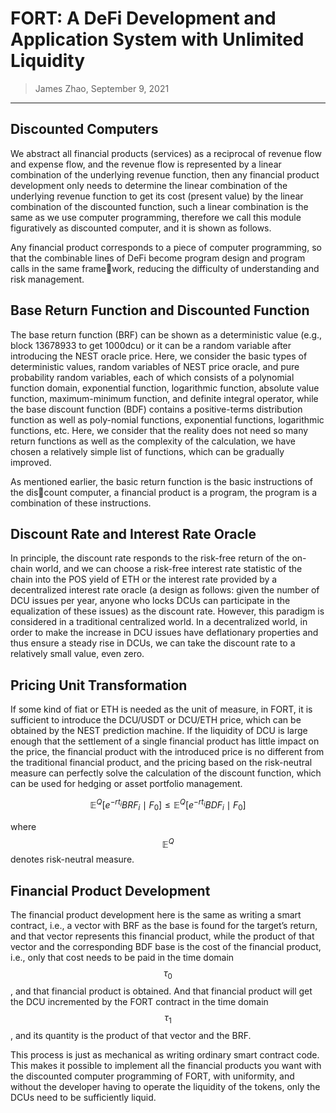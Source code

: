 # FORT: A DeFi Development and Application System with Unlimited Liquidity

> James Zhao, September 9, 2021

---

## Discounted Computers

We abstract all financial products (services) as a reciprocal of revenue flow and expense
flow, and the revenue flow is represented by a linear combination of the underlying revenue
function, then any financial product development only needs to determine the linear
combination of the underlying revenue function to get its cost (present value) by the
linear combination of the discounted function, such a linear combination is the same as
we use computer programming, therefore we call this module figuratively as discounted
computer, and it is shown as follows.

Any financial product corresponds to a piece of computer programming, so that the
combinable lines of DeFi become program design and program calls in the same framework, reducing the difficulty of understanding and risk management.

## Base Return Function and Discounted Function

The base return function (BRF) can be shown as a deterministic value (e.g., block
13678933 to get 1000dcu) or it can be a random variable after introducing the NEST
oracle price. Here, we consider the basic types of deterministic values, random variables
of NEST price oracle, and pure probability random variables, each of which consists of a
polynomial function domain, exponential function, logarithmic function, absolute value
function, maximum-minimum function, and definite integral operator, while the base
discount function (BDF) contains a positive-terms distribution function as well as poly-nomial functions, exponential functions, logarithmic functions, etc. Here, we consider
that the reality does not need so many return functions as well as the complexity of the
calculation, we have chosen a relatively simple list of functions, which can be gradually
improved.

As mentioned earlier, the basic return function is the basic instructions of the discount computer, a financial product is a program, the program is a combination of these
instructions.

## Discount Rate and Interest Rate Oracle

In principle, the discount rate responds to the risk-free return of the on-chain world, and
we can choose a risk-free interest rate statistic of the chain into the POS yield of ETH
or the interest rate provided by a decentralized interest rate oracle (a design as follows:
given the number of DCU issues per year, anyone who locks DCUs can participate in the
equalization of these issues) as the discount rate. However, this paradigm is considered
in a traditional centralized world. In a decentralized world, in order to make the increase
in DCU issues have deflationary properties and thus ensure a steady rise in DCUs, we
can take the discount rate to a relatively small value, even zero.

## Pricing Unit Transformation

If some kind of fiat or ETH is needed as the unit of measure, in FORT, it is sufficient
to introduce the DCU/USDT or DCU/ETH price, which can be obtained by the NEST
prediction machine. If the liquidity of DCU is large enough that the settlement of a single
financial product has little impact on the price, the financial product with the introduced
price is no different from the traditional financial product, and the pricing based on the
risk-neutral measure can perfectly solve the calculation of the discount function, which
can be used for hedging or asset portfolio management.

$$\mathbb{E}^{Q} [e^{-rt_{i}}BRF_{i}\mid F_{0}]\leq \mathbb{E}^{Q}[e^{-rt_{i}}BDF_{i}\mid F_{0}]$$

where $$\mathbb{E}^{Q}$$ denotes risk-neutral measure.

## Financial Product Development

The financial product development here is the same as writing a smart contract, i.e., a
vector with BRF as the base is found for the target’s return, and that vector represents
this financial product, while the product of that vector and the corresponding BDF base
is the cost of the financial product, i.e., only that cost needs to be paid in the time
domain $$\tau _{0}$$, and that financial product is obtained. And that financial product will get
the DCU incremented by the FORT contract in the time domain $$\tau _{1}$$, and its quantity is
the product of that vector and the BRF.

This process is just as mechanical as writing ordinary smart contract code. This
makes it possible to implement all the financial products you want with the discounted
computer programming of FORT, with uniformity, and without the developer having to
operate the liquidity of the tokens, only the DCUs need to be sufficiently liquid.